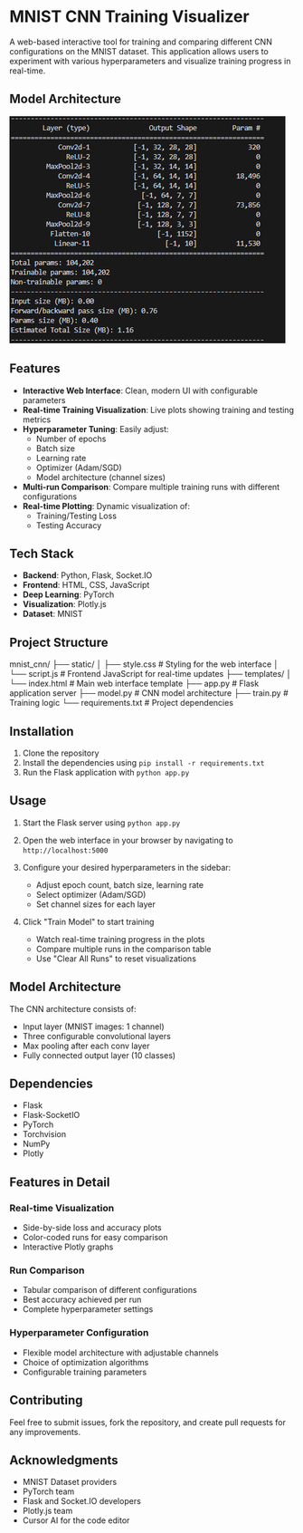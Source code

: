# MNIST CNN Training Visualizer

A web-based interactive tool for training and comparing different CNN configurations on the MNIST dataset. This application allows users to experiment with various hyperparameters and visualize training progress in real-time.

## Model Architecture

![alt text](image-1.png)

## Features

- **Interactive Web Interface**: Clean, modern UI with configurable parameters
- **Real-time Training Visualization**: Live plots showing training and testing metrics
- **Hyperparameter Tuning**: Easily adjust:
  - Number of epochs
  - Batch size
  - Learning rate
  - Optimizer (Adam/SGD)
  - Model architecture (channel sizes)
- **Multi-run Comparison**: Compare multiple training runs with different configurations
- **Real-time Plotting**: Dynamic visualization of:
  - Training/Testing Loss
  - Testing Accuracy

## Tech Stack

- **Backend**: Python, Flask, Socket.IO
- **Frontend**: HTML, CSS, JavaScript
- **Deep Learning**: PyTorch
- **Visualization**: Plotly.js
- **Dataset**: MNIST

## Project Structure

mnist_cnn/
├── static/
│ ├── style.css # Styling for the web interface
│ └── script.js # Frontend JavaScript for real-time updates
├── templates/
│ └── index.html # Main web interface template
├── app.py # Flask application server
├── model.py # CNN model architecture
├── train.py # Training logic
└── requirements.txt # Project dependencies

## Installation
1. Clone the repository
2. Install the dependencies using `pip install -r requirements.txt`
3. Run the Flask application with `python app.py`   

## Usage
1. Start the Flask server using `python app.py`
2. Open the web interface in your browser by navigating to `http://localhost:5000`
3. Configure your desired hyperparameters in the sidebar:
   - Adjust epoch count, batch size, learning rate
   - Select optimizer (Adam/SGD)
   - Set channel sizes for each layer

4. Click "Train Model" to start training
   - Watch real-time training progress in the plots
   - Compare multiple runs in the comparison table
   - Use "Clear All Runs" to reset visualizations

## Model Architecture

The CNN architecture consists of:
- Input layer (MNIST images: 1 channel)
- Three configurable convolutional layers
- Max pooling after each conv layer
- Fully connected output layer (10 classes)

## Dependencies

- Flask
- Flask-SocketIO
- PyTorch
- Torchvision
- NumPy
- Plotly

## Features in Detail

### Real-time Visualization
- Side-by-side loss and accuracy plots
- Color-coded runs for easy comparison
- Interactive Plotly graphs

### Run Comparison
- Tabular comparison of different configurations
- Best accuracy achieved per run
- Complete hyperparameter settings

### Hyperparameter Configuration
- Flexible model architecture with adjustable channels
- Choice of optimization algorithms
- Configurable training parameters

## Contributing

Feel free to submit issues, fork the repository, and create pull requests for any improvements.


## Acknowledgments

- MNIST Dataset providers
- PyTorch team
- Flask and Socket.IO developers
- Plotly.js team
- Cursor AI for the code editor


